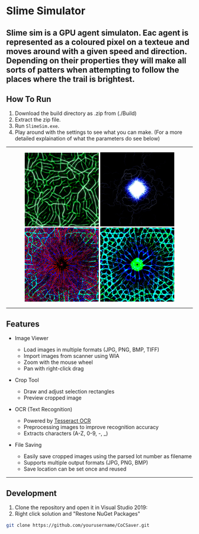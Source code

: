 
# Slime Simulator

Slime sim is a GPU agent simulaton. 
Eac agent is represented as a coloured pixel on a texteue and moves around with a given speed and direction.
Depending on their properties they will make all sorts of patters when attempting to follow the places where the trail is brightest.
---

## How To Run
1. Download the build directory as .zip from (./Build)
2. Extract the zip file.  
3. Run `SlimeSim.exe`.  
4. Play around with the settings to see what you can make. (For a more detailed explaination of what the parameters do see below)
   
---
<p align="center">
  <img src="/Screenies/Image_000.png" width="200" />
  <img src="Screenies/Image_001.jpg" width="200" />
  <img src="Screenies/Image_002.jpg" width="200" />
  <img src="Screenies/Image_003.jpg" width="200" />
</p>

---

## Features
- Image Viewer  
  - Load images in multiple formats (JPG, PNG, BMP, TIFF)
  - Import images from scanner using WIA 
  - Zoom with the mouse wheel  
  - Pan with right-click drag  

- Crop Tool  
  - Draw and adjust selection rectangles  
  - Preview cropped image  

- OCR (Text Recognition)  
  - Powered by [Tesseract OCR](https://github.com/tesseract-ocr/tesseract)  
  - Preprocessing images to improve recognition accuracy  
  - Extracts characters (A-Z, 0-9, -, _)  

- File Saving  
  - Easily save cropped images using the parsed lot number as filename  
  - Supports multiple output formats (JPG, PNG, BMP)  
  - Save location can be set once and reused  



---

## Development
1. Clone the repository and open it in Visual Studio 2019:
2. Right click solution and "Restone NuGet Packages"

```bash
git clone https://github.com/yourusername/CoCSaver.git
